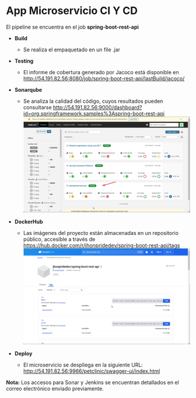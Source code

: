# App Microservicio CI Y CD
El pipeline se encuentra en el job __spring-boot-rest-api__

- __Build__
    - Se realiza el empaquetado en un file .jar
- __Testing__
    - El informe de cobertura generado por Jacoco está disponible en http://54.191.82.56:8080/job/spring-boot-rest-api/lastBuild/jacoco/

- __Sonarqube__
    - Se analiza la calidad del código, cuyos resultados pueden consultarse http://54.191.82.56:9000/dashboard?id=org.springframework.samples%3Aspring-boot-rest-api
    ![sonarqube](./screenshots/sonarqube.png)

- __DockerHub__
    - Las imágenes del proyecto están almacenadas en un repositorio público, accesible a través de https://hub.docker.com/r/jhonpridedev/spring-boot-rest-api/tags
    ![dockerhub](./screenshots/dockerhub.png)
    
- __Deploy__
    - El microservicio se despliega en la siguiente URL: http://54.191.82.56:9966/petclinic/swagger-ui/index.html


__Nota:__ Los accesos para Sonar y Jenkins se encuentran detallados en el correo electrónico enviado previamente.
